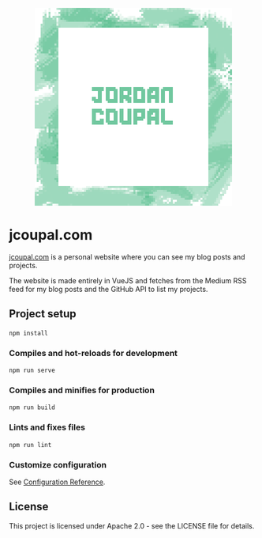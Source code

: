 <p align="center">
 <img src="public/website-icon.png"
</p>

# jcoupal.com

[jcoupal.com](https://jcoupal.com) is a personal website where you can see my blog posts and projects.

The website is made entirely in VueJS and fetches from the Medium RSS feed for my blog posts and the GitHub API to list my projects.

## Project setup
```
npm install
```

### Compiles and hot-reloads for development
```
npm run serve
```

### Compiles and minifies for production
```
npm run build
```

### Lints and fixes files
```
npm run lint
```

### Customize configuration
See [Configuration Reference](https://cli.vuejs.org/config/).

## License

This project is licensed under Apache 2.0 - see the LICENSE file for details.